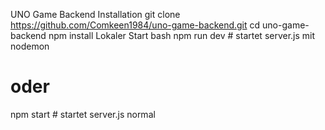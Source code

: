 UNO Game Backend
Installation
git clone https://github.com/Comkeen1984/uno-game-backend.git
cd uno-game-backend
npm install
Lokaler Start
bash
npm run dev    # startet server.js mit nodemon
# oder
npm start      # startet server.js normal
